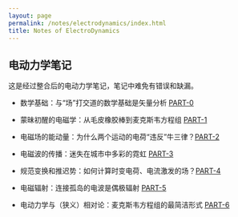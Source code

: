 ```yaml
---
layout: page
permalink: /notes/electrodynamics/index.html
title: Notes of ElectroDynamics
---
```


## 电动力学笔记

这是经过整合后的电动力学笔记，笔记中难免有错误和缺漏。

- 数学基础：与“场”打交道的数学基础是矢量分析  [PART-0](https://zeroovector.github.io/notes/electrodynamics_pdf/electrodynamics-0.pdf)

- 蒙昧初醒的电磁学：从毛皮橡胶棒到麦克斯韦方程组 [PART-1](https://zeroovector.github.io/notes/electrodynamics_pdf/electrodynamics-1.pdf)

- 电磁场的能动量：为什么两个运动的电荷“违反”牛三律？[PART-2](https://zeroovector.github.io/notes/electrodynamics_pdf/electrodynamics-2.pdf)

- 电磁波的传播：迷失在城市中多彩的霓虹 [PART-3](https://zeroovector.github.io/notes/electrodynamics_pdf/electrodynamics-3.pdf)

- 规范变换和推迟势：如何计算时变电荷、电流激发的场？[PART-4](https://zeroovector.github.io/notes/electrodynamics_pdf/electrodynamics-4.pdf)

- 电磁辐射：连接孤岛的电波是偶极辐射 [PART-5](https://zeroovector.github.io/notes/electrodynamics_pdf/electrodynamics-5.pdf)

- 电动力学与（狭义）相对论：麦克斯韦方程组的最简洁形式 [PART-6](https://zeroovector.github.io/notes/electrodynamics_pdf/electrodynamics-6.pdf)